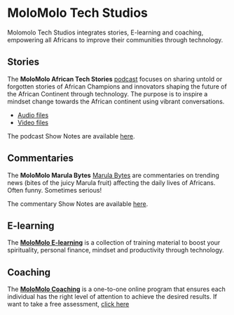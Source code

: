 # MoloMolo Tech Studios
Molomolo Tech Studios integrates stories, E-learning and coaching, empowering all Africans to improve their communities through technology.

## Stories
The **MoloMolo African Tech Stories** [podcast](/Podcast) focuses on sharing untold or forgotten stories of African Champions and innovators shaping the future of the African Continent through technology. The purpose is to inspire a mindset change towards the African continent using vibrant conversations.
- [Audio files](https://www.buzzsprout.com/2299147)
- [Video files](https://www.youtube.com/watch?v=RGDExjeXuwU&list=PL8LbkzxYajXzZBCDydKKqIjp-QHqPTMGg)

The podcast Show Notes are available [here](/Podcast/ShowNotes).

## Commentaries
The **MoloMolo Marula Bytes** [Marula Bytes](/Marula_Bytes) are commentaries on trending news (bites of the juicy Marula fruit) affecting the daily lives of Africans. Often funny. Sometimes serious!

The commentary Show Notes are available [here](/Marula_Bytes/ShowNotes).

## E-learning
The **[MoloMolo E-learning](/E-Learning)** is a collection of training material to boost your spirituality, personal finance, mindset and productivity through technology.

## Coaching
The **[MoloMolo Coaching](/Coaching)** is a one-to-one online program that ensures each individual has the right level of attention to achieve the desired results. If want to take a free assessment, [click here](https://docs.google.com/forms/d/e/1FAIpQLSeHmME85n3iGfIkin6QGg0TsXAPeC1rAddRUayEAoVtUbk8zw/viewform)
